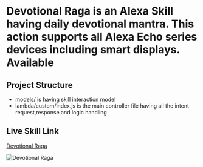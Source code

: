 # Devotional Raga is an Alexa Skill having daily devotional mantra. This action supports all Alexa Echo series devices including smart displays. Available 

## Project Structure</b>

* models/ is having skill interaction model
* lambda/custom/index.js is the main controller file having all the intent request,response and logic handling


## Live Skill Link
[Devotional Raga](https://www.amazon.in/Silver-Surfer-Devotional-Raga/dp/B07TRQG3XX/)

![Devotional Raga](https://smartassistants.s3-eu-west-1.amazonaws.com/images/github/a_dr_snapshot_en_live.png)

